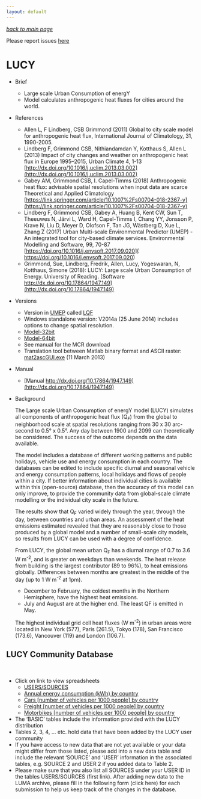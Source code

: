 ```yaml
---
layout: default
---
```

[*back to main page*](./)

Please report issues [here](https://github.com/Urban-Meteorology-Reading/Urban-Meteorology-Reading.github.io/issues)


# LUCY

* Brief
   * Large scale Urban Consumption of energY
   * Model calculates anthropogenic heat fluxes for cities around the world.

* References
   * Allen L, F Lindberg, CSB Grimmond (2011) Global to city scale model for anthropogenic heat flux, International Journal of Climatology, 31, 1990-2005.
   * Lindberg F, Grimmond CSB, Nithiandamdan Y, Kotthaus S, Allen L (2013) Impact of city changes and weather on anthropogenic heat flux in Europe 1995–2015, Urban Climate 4, 1-13 [http://dx.doi.org/10.1016/j.uclim.2013.03.002](http://dx.doi.org/10.1016/j.uclim.2013.03.002)
   * Gabey AM, Grimmond CSB, I. Capel-Timms (2018) Anthropogenic heat flux: advisable spatial resolutions when input data
are scarce Theoretical and Applied Climatology [https://link.springer.com/article/10.1007%2Fs00704-018-2367-y](https://link.springer.com/article/10.1007%2Fs00704-018-2367-y)
   * Lindberg F, Grimmond CSB, Gabey A, Huang B, Kent CW, Sun T, Theeuwes N, Järvi L, Ward H, Capel-Timms I, Chang YY, Jonsson P, Krave N, Liu D, Meyer D, Olofson F, Tan JG, Wästberg D, Xue L, Zhang Z (2017) Urban Multi-scale Environmental Predictor (UMEP) - An integrated tool for city-based climate services.  Environmental Modelling and Software, 99, 70-87 [https://doi.org/10.1016/j.envsoft.2017.09.020]( https://doi.org/10.1016/j.envsoft.2017.09.020) 
   * 	Grimmond, Sue, Lindberg, Fredrik, Allen, Lucy, Yogeswaran, N, Kotthaus, Simone (2018): LUCY: Large scale Urban Consumption of Energy. University of Reading. [Software http://dx.doi.org/10.17864/1947.149](http://dx.doi.org/10.17864/1947.149)

* Versions
   * Version in [UMEP](https://umep-docs.readthedocs.io) called [LQF](http://umep-docs.readthedocs.io/en/latest/OtherManuals/LQF_Manual.html#lqf-manual)
   *   Windows standalone version: V2014a (25 June 2014) includes options to change spatial resolution.
     * [Model-32bit](http://researchdata.reading.ac.uk/149/3/LUCYSetup32bit.exe.zip)
     * [Model-64bit](http://researchdata.reading.ac.uk/149/2/LUCYSetup64bit.exe.zip)
     * See manual for the MCR download
     * Translation tool between Matlab binary format and ASCII raster: [mat2ascGUI.exe](http://researchdata.reading.ac.uk/149/4/mat2ascGUI.exe.zip) (11 March 2013)


* Manual
   *  [Manual http://dx.doi.org/10.17864/1947.149](http://dx.doi.org/10.17864/1947.149)

* Background

  The Large scale Urban Consumption of energY model (LUCY) simulates all components of anthropogenic heat flux (Q<sub>F</sub>) from the global to neighborhood scale at spatial resolutions ranging from 30 x 30 arc-second to 0.5° x 0.5°. Any day between 1900 and 2099 can theoretically be considered. The success of the outcome depends on the data available.

  The model includes a database of different working patterns and public holidays, vehicle use and energy consumption in each country. The databases can be edited to include specific diurnal and seasonal vehicle and energy consumption patterns, local holidays and flows of people within a city. If better information about individual cities is available within this (open-source) database, then the accuracy of this model can only improve, to provide the community data from global-scale climate modelling or the individual city scale in the future.

  The results show that Q<sub>F</sub> varied widely through the year, through the day, between countries and urban areas. An assessment of the heat emissions estimated revealed that they are reasonably close to those produced by a global model and a number of small-scale city models, so results from LUCY can be used with a degree of confidence.

  From LUCY, the global mean urban Q<sub>F</sub> has a diurnal range of 0.7 to 3.6 W m<sup>-2</sup>, and is greater on weekdays than weekends. The heat release from building is the largest contributor (89 to 96%), to heat emissions globally. Differences between months are greatest in the middle of the day (up to 1 W m<sup>-2</sup> at 1pm).
    * December to February, the coldest months in the Northern Hemisphere, have the highest heat emissions.
    * July and August are at the higher end. The least QF is emitted in May.

  The highest individual grid cell heat fluxes (W m<sup>-2</sup>) in urban areas were located in New York (577), Paris (261.5), Tokyo (178), San Francisco (173.6), Vancouver (119) and London (106.7).




## LUCY Community Database
  
* Click on link to view spreadsheets
    
    * [USERS/SOURCES](https://docs.google.com/spreadsheets/d/12T_7DSToe0DHtHIwsmOg6b-f68PQNj_Ygf5X2qESUXY/edit?usp=sharing&authkey=CK3PlvwI)
    
    * [Annual energy consumption (kWh) by country](https://docs.google.com/spreadsheets/d/1-1VCHjYkTw9nAuuuwFKWwMK61hklNVeXAfQy_J1sR1s/edit?usp=sharing&authkey=CMCUuc4D)
    
    * [Cars  [number of vehicles per 1000 people] by country](https://docs.google.com/spreadsheets/d/1VtO64iPeP39HBx_8ERV-APriZl8VR-MSpdMS_qodPjo/edit?usp=sharing&authkey=CO2CxO0C)
    
    * [Freight [number of vehicles per 1000 people] by country](https://docs.google.com/spreadsheets/d/1gtltBHzb2eJBSAurkWYcxORb-jpMbQiAqUX0mXGL-is/edit?usp=sharing&authkey=COnbv74E)
    
    * [Motorbikes [number of vehicles per 1000 people]  by country](https://docs.google.com/spreadsheets/d/1wpbApfCfc7_tCTXnRTrz3gJntLt0qSn8cdxXAIttah0/edit?usp=sharing&authkey=CL79rIUD)
  
* The ‘BASIC’ tables include the information provided with the LUCY distribution
 
* Tables 2, 3, 4, … etc. hold data that have been added by the LUCY user community
 
* If you have access to new data that are not yet available or your data might differ from those listed, please add into a new data table and include the relevant ‘SOURCE’ and ‘USER’ information in the associated tables, e.g. SOURCE 2 and USER 2 if you added data to Table 2.
 
* Please make sure that you also list all SOURCES under your USER ID in the tables USERS/SOURCES (first link).
After adding new data to the LUMA archive, please fill in the following form (click here) for each submission to help us keep track of the changes in the database.
